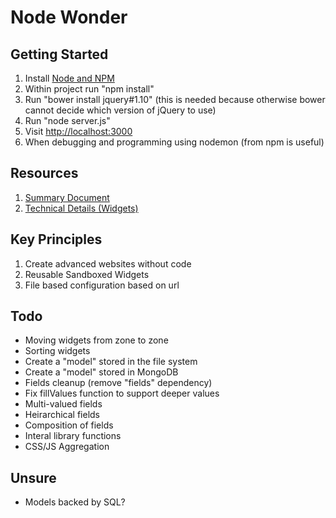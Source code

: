 Node Wonder
===
## Getting Started
1. Install [Node and NPM](http://nodejs.org/download/)
2. Within project run "npm install"
3. Run "bower install jquery#1.10" (this is needed because otherwise bower cannot decide which version of jQuery to use)
4. Run "node server.js"
5. Visit [http://localhost:3000](http://localhost:3000)
6. When debugging and programming using nodemon (from npm is useful)

## Resources
1. [Summary Document](https://docs.google.com/document/d/1P1b4pfQa47nQUJXY59b_krdVow_mTHNrgHb6wNWI1Tg)
2. [Technical Details (Widgets)](https://docs.google.com/document/d/1LL-SGv9wvnWPT5aZLaNGSyzU45xC27R1-6Fz67FupAo)

## Key Principles
1. Create advanced websites without code
2. Reusable Sandboxed Widgets
3. File based configuration based on url

## Todo
* Moving widgets from zone to zone
* Sorting widgets
* Create a "model" stored in the file system
* Create a "model" stored in MongoDB
* Fields cleanup (remove "fields" dependency)
* Fix fillValues function to support deeper values
* Multi-valued fields
* Heirarchical fields
* Composition of fields
* Interal library functions
* CSS/JS Aggregation

## Unsure
* Models backed by SQL?
